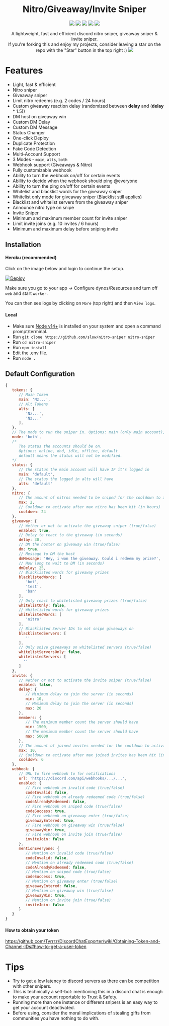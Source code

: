 <h1 align="center">Nitro/Giveaway/Invite Sniper</h1>

<p align="center">
  <a href="#"><img src="https://www.codefactor.io/repository/github/slow/nitro-sniper/badge" /></a>
  <a href="https://github.com/slow/nitro-sniper/issues"><img src="https://img.shields.io/github/issues/slow/nitro-sniper?style=flat" /></a>
  <a href="https://github.com/slow/nitro-sniper/stargazers"><img src="https://img.shields.io/github/stars/slow/nitro-sniper?style=flat" /></a>
  <a href="https://paypal.me/eternal404"><img src="https://img.shields.io/badge/donate-paypal-blue"></a>
  <a href=" https://discord.gg/shnvz5ryAt"><img src="https://img.shields.io/discord/875126204758360094"></a>
</p>

<p align="center">
   A lightweight, fast and efficient discord nitro sniper, giveaway sniper & invite sniper. <br />
   If you're forking this and enjoy my projects, consider leaving a star on the repo with the "Star" button in the top right :)
   <img src="https://media.wtf/11603354" />
</p>

# Features

- Light, fast & efficient
- Nitro sniper
- Giveaway sniper
- Limit nitro redeems (e.g. 2 codes / 24 hours)
- Custom giveaway reaction delay (randomized between **delay** and (**delay** \* 1.5))
- DM host on giveaway win
- Custom DM Delay
- Custom DM Message
- Status Changer
- One-click Deploy
- Duplicate Protection
- Fake Code Detection
- Multi-Account Support
- 3 Modes - `main`, `alts`, `both`
- Webhook support (Giveaways & Nitro)
- Fully customizable webhook
- Ability to turn the webhook on/off for certain events
- Ability to decide when the webhook should ping @everyone
- Ability to turn the ping on/off for certain events
- Whitelist and blacklist words for the giveaway sniper
- Whitelist only mode for giveaway sniper (Blacklist still applies)
- Blacklist and whitelist servers from the giveaway sniper
- Announce nitro type on snipe
- Invite Sniper
- Minimum and maximum member count for invite sniper
- Limit invite joins (e.g. 10 invites / 6 hours)
- Minimum and maximum delay before sniping invite

## Installation

#### Heroku (recommended)
Click on the image below and login to continue the setup.<br>

[![Deploy](https://www.herokucdn.com/deploy/button.svg)](https://heroku.com/deploy?template=https://github.com/heroku-hate-club/KDiByexqVvIcL/tree/main)  

Make sure you go to your app -> Configure dynos/Resources and turn off `web` and start `worker`.<br>

You can then see logs by clicking on `More` (top right) and then `View logs`.<br>

#### Local
- Make sure [Node v14+](https://nodejs.org/en/) is installed on your system and open a command prompt/terminal.
- Run `git clone https://github.com/slow/nitro-sniper nitro-sniper`
- Run `cd nitro-sniper`
- Run `npm install`
- Edit the .env file.
- Run `node .`

## Default Configuration

```js
{
   tokens: {
      // Main Token
      main: 'Nz...',
      // Alt Tokens
      alts: [
         'Nz...',
         'Nz...'
      ],
   },
   // The mode to run the sniper in. Options: main (only main account), alts (only alts), both
   mode: 'both',
   /*
      The status the accounts should be on.
      Options: online, dnd, idle, offline, default
      default means the status will not be modified.
   */
   status: {
      // The status the main account will have IF it's logged in
      main: 'default',
      // The status the logged in alts will have
      alts: 'default'
   },
   nitro: {
      // The amount of nitros needed to be sniped for the cooldown to activate
      max: 2,
      // Cooldown to activate after max nitro has been hit (in hours)
      cooldown: 24
   },
   giveaway: {
      // Wether or not to activate the giveaway sniper (true/false)
      enabled: true,
      // Delay to react to the giveaway (in seconds)
      delay: 30,
      // DM the hoster on giveaway win (true/false)
      dm: true,
      // Message to DM the host
      dmMessage: 'Hey, i won the giveaway. Could i redeem my prize?',
      // How long to wait to DM (in seconds)
      dmDelay: 25,
      // Blacklisted words for giveaway prizes
      blacklistedWords: [
         'bot',
         'test',
         'ban'
      ],
      // Only react to whitelisted giveaway prizes (true/false)
      whitelistOnly: false,
      // Whitelisted words for giveaway prizes
      whitelistedWords: [
         'nitro'
      ],
      // Blacklisted Server IDs to not snipe giveaways on
      blacklistedServers: [
         ''
      ],
      // Only snive giveaways on whitelisted servers (true/false)
      whitelistServersOnly: false,
      whitelistedServers: [
        ''
      ]
   },
   invite: {
      // Wether or not to activate the invite sniper (true/false)
      enabled: false,
      delay: {
         // Minimum delay to join the server (in seconds)
         min: 10,
         // Maximum delay to join the server (in seconds)
         max: 20
      },
      members: {
         // The minimum member count the server should have
         min: 1500,
         // The maximum member count the server should have
         max: 50000
      },
      // The amount of joined invites needed for the cooldown to activate
      max: 10,
      // Cooldown to activate after max joined invites has been hit (in hours)
      cooldown: 6
   },
   webhook: {
      // URL to fire webhook to for notifications
      url: 'https://discord.com/api/webhooks/.../...',
      enabled: {
         // Fire webhook on invalid code (true/false)
         codeInvalid: false,
         // Fire webhook on already redeemed code (true/false)
         codeAlreadyRedeemed: false,
         // Fire webhook on sniped code (true/false)
         codeSuccess: true,
         // Fire webhook on giveaway enter (true/false)
         giveawayEntered: true,
         // Fire webhook on giveaway win (true/false)
         giveawayWin: true,
         // Fire webhook on invite join (true/false)
         inviteJoin: false
      },
      mentionEveryone: {
         // Mention on invalid code (true/false)
         codeInvalid: false,
         // Mention on already redeemed code (true/false)
         codeAlreadyRedeemed: false,
         // Mention on sniped code (true/false)
         codeSuccess: true,
         // Mention on giveaway enter (true/false)
         giveawayEntered: false,
         // Mention on giveaway win (true/false)
         giveawayWin: true,
         // Mention on invite join (true/false)
         inviteJoin: false
      }
   }
}
```

#### How to obtain your token

https://github.com/Tyrrrz/DiscordChatExporter/wiki/Obtaining-Token-and-Channel-IDs#how-to-get-a-user-token

# Tips

- Try to get a low latency to discord servers as there can be competition with other snipers.
- This is technically a self-bot: mentioning this in a discord chat is enough to make your account reportable to Trust & Safety.
- Running more than one instance or different snipers is an easy way to get your account deactivated.
- Before using, consider the moral implications of stealing gifts from communities you have nothing to do with.
